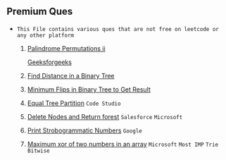 ## Premium Ques

* `This File contains various ques that are not free on leetcode or any other platform`

  1. [Palindrome Permutations ii](https://leetcode.ca/all/267.html)

     [Geeksforgeeks](https://www.geeksforgeeks.org/problems/pallindrome-patterns0809/1)
  2. [Find Distance in a Binary Tree](https://leetcode.ca/2021-03-23-1740-Find-Distance-in-a-Binary-Tree/)
  3. [Minimum Flips in Binary Tree to Get Result](https://leetcode.ca/2022-07-24-2313-Minimum-Flips-in-Binary-Tree-to-Get-Result/)
  4. [Equal Tree Partition](https://www.codingninjas.com/studio/problems/equal-tree-partition_1280137) `Code Studio`
  5. [Delete Nodes and Return forest](https://www.codingninjas.com/studio/problems/delete-nodes-and-return-forest_1280135) `Salesforce` `Microsoft`

  6. [Print Strobogrammatic Numbers](https://www.naukri.com/code360/problems/print-strobogrammatic-numbers-of-length-n_1466957) `Google`
  7. [Maximum xor of two numbers in an array](https://leetcode.com/problems/maximum-xor-of-two-numbers-in-an-array/description/) `Microsoft` `Most IMP` `Trie` `Bitwise`
